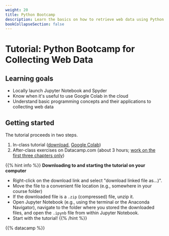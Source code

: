 ```yaml
---
weight: 20
title: Python Bootcamp
description: Learn the basics on how to retrieve web data using Python
bookCollapseSection: false
---
```


# Tutorial: Python Bootcamp for Collecting Web Data 

## Learning goals

* Locally launch Jupyter Notebook and Spyder
* Know when it's useful to use Google Colab in the cloud
* Understand basic programming concepts and their applications to collecting web data

## Getting started

The tutorial proceeds in two steps.

1. In-class tutorial ([download](python-bootcamp-in-class.ipynb), [Google Colab](https://colab.research.google.com/github/hannesdatta/course-odcm/blob/master/content/docs/tutorials/pythonbootcamp/python-bootcamp-in-class.ipynb))
2. After-class exercises on Datacamp.com (about 3 hours; [work on the first three chapters only](https://datacamp.com/courses/intro-to-python-for-data-science))

<!--

If you're new to Python, please work through the first 3 chapters of the Introduction to Python Datacamp course.

You need to have an understanding of variables, lists, and functions. In class, you already practiced with loading a Jupyter Notebook and perform basic operations in Python. 

-->

{{% hint info %}}
__Downloading to and starting the tutorial on your computer__

- Right-click on the download link and select "download linked file as...)".
- Move the file to a convenient file location (e.g., somewhere in your course folder)
- If the downloaded file is a `.zip` (compressed) file, unzip it.
- Open Jupyter Notebook (e.g., using the terminal or the Anaconda Navigator), navigate to the folder where you stored the downloaded files, and open the `.ipynb` file from within Jupyter Notebook.
- Start with the tutorial!
{{% /hint %}}

{{% datacamp %}}
